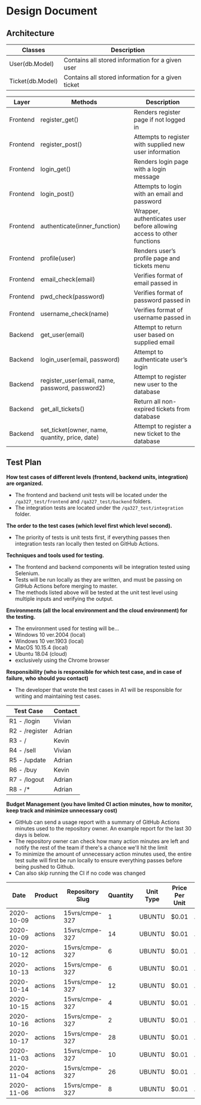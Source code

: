 # Design Document

## Architecture

| Classes          | Description                                        |
|------------------|----------------------------------------------------|
| User(db.Model)   | Contains all stored information for a given user   |
| Ticket(db.Model) | Contains all stored information for a given ticket |

| Layer    | Methods                                         | Description                                                           |
|----------|-------------------------------------------------|-----------------------------------------------------------------------|
| Frontend | register_get()                                  | Renders register page if not logged in                                |
| Frontend | register_post()                                 | Attempts to register with supplied new user information               |
| Frontend | login_get()                                     | Renders login page with a login message                               |
| Frontend | login_post()                                    | Attempts to login with an email and password                          |
| Frontend | authenticate(inner_function)                    | Wrapper, authenticates user before allowing access to other functions |
| Frontend | profile(user)                                   | Renders user’s profile page and tickets menu                          |
| Frontend | email_check(email)                              | Verifies format of email passed in                                    |
| Frontend | pwd_check(password)                             | Verifies format of password passed in                                 |
| Frontend | username_check(name)                            | Verifies format of username passed in                                 |
| Backend  | get_user(email)                                 | Attempt to return user based on supplied email                        |
| Backend  | login_user(email, password)                     | Attempt to authenticate user’s login                                  |
| Backend  | register_user(email, name, password, password2) | Attempt to register new user to the database                          |
| Backend  | get_all_tickets()                               | Return all non-expired tickets from database                          |
| Backend  | set_ticket(owner, name, quantity, price, date)  | Attempt to register a new ticket to the database                      |

## Test Plan

**How test cases of different levels (frontend, backend units, integration) are organized.**

- The frontend and backend unit tests will be located under the `/qa327_test/frontend` and `/qa327_test/backend` folders.
- The integration tests are located under the `/qa327_test/integration` folder.

**The order to the test cases (which level first which level second).**

- The priority of tests is unit tests first, if everything passes then integration tests ran locally then tested on GitHub Actions.

**Techniques and tools used for testing.**

- The frontend and backend components will be integration tested using Selenium.
- Tests will be run locally as they are written, and must be passing on GitHub Actions before merging to master.
- The methods listed above will be tested at the unit test level using multiple inputs and verifying the output.

**Environments (all the local environment and the cloud environment) for the testing.**

- The environment used for testing will be...
- Windows 10 ver.2004 (local)
- Windows 10 ver.1903 (local)
- MacOS 10.15.4 (local)
- Ubuntu 18.04 (cloud)
- exclusively using the Chrome browser

**Responsibility (who is responsible for which test case, and in case of failure, who should you contact)**

- The developer that wrote the test cases in A1 will be responsible for writing and maintaining test cases.

| Test Case     | Contact |
|---------------|---------|
| R1 - /login   | Vivian  |
| R2 - /register| Adrian  |
| R3 - /        | Kevin   |
| R4 - /sell    | Vivian  |
| R5 - /update  | Adrian  |
| R6 - /buy     | Kevin   |
| R7 - /logout  | Adrian  |
| R8 - /*       | Adrian  |

**Budget Management (you have limited CI action minutes, how to monitor, keep track and minimize unnecessary cost)**

- GitHub can send a usage report with a summary of GitHub Actions minutes used to the repository owner. An example report for the last 30 days is below.
- The repository owner can check how many action minutes are left and notify the rest of the team if there's a chance we'll hit the limit
- To minimize the amount of unnecessary action minutes used, the entire test suite will first be run locally to ensure everything passes before being pushed to Github.
- Can also skip running the CI if no code was changed

| Date       | Product | Repository Slug | Quantity | Unit Type | Price Per Unit | Actions Workflow             |
| ---------- | ------- | --------------- | -------- | --------- | -------------- | ---------------------------- |
| 2020-10-09 | actions | 15vrs/cmpe-327  | 1        | UBUNTU    | $0.01          | .github/workflows/maven.yml  |
| 2020-10-09 | actions | 15vrs/cmpe-327  | 14       | UBUNTU    | $0.01          | .github/workflows/python.yml |
| 2020-10-12 | actions | 15vrs/cmpe-327  | 6        | UBUNTU    | $0.01          | .github/workflows/python.yml |
| 2020-10-13 | actions | 15vrs/cmpe-327  | 6        | UBUNTU    | $0.01          | .github/workflows/python.yml |
| 2020-10-14 | actions | 15vrs/cmpe-327  | 12       | UBUNTU    | $0.01          | .github/workflows/python.yml |
| 2020-10-15 | actions | 15vrs/cmpe-327  | 4        | UBUNTU    | $0.01          | .github/workflows/python.yml |
| 2020-10-16 | actions | 15vrs/cmpe-327  | 2        | UBUNTU    | $0.01          | .github/workflows/python.yml |
| 2020-10-17 | actions | 15vrs/cmpe-327  | 28       | UBUNTU    | $0.01          | .github/workflows/python.yml |
| 2020-11-03 | actions | 15vrs/cmpe-327  | 10       | UBUNTU    | $0.01          | .github/workflows/python.yml |
| 2020-11-04 | actions | 15vrs/cmpe-327  | 26       | UBUNTU    | $0.01          | .github/workflows/python.yml |
| 2020-11-06 | actions | 15vrs/cmpe-327  | 8        | UBUNTU    | $0.01          | .github/workflows/python.yml |
